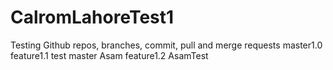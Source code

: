 # CalromLahoreTest1
Testing Github repos, branches, commit, pull and merge requests
master1.0
feature1.1 test
master Asam
feature1.2 AsamTest